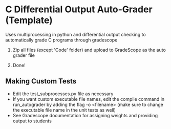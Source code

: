 # C Differential Output Auto-Grader (Template)

Uses multiprocessing in python and differential output checking to automatically grade C programs through gradescope

1. Zip all files (except 'Code' folder) and upload to GradeScope as the auto grader file

2. Done!

## Making Custom Tests

- Edit the test_subprocesses.py file as necessary
- If you want custom executable file names, edit the compile command in run_autograder by adding the flag -o \<filename> (make sure to change the executable file name in the unit tests as well)
- See Gradescope documentation for assigning weights and providing output to students
